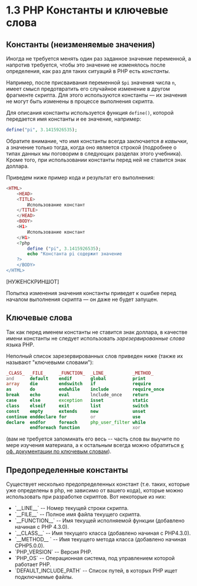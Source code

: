 
# 1.3 PHP Константы и ключевые слова 

## Константы (неизменяемые значения)

Иногда не требуется менять один раз заданное значение переменной, а напротив требуется,
 чтобы это значение не изменялось после определения, как раз для таких ситуаций в PHP есть _константы_.

Например, после присваивания переменной `$pi` значения числа `n`, имеет смысл предотвратить его случайное изменение в другом фрагменте скрипта. 
Для этого используются константы — их значения не могут быть изменены в процессе выполнения скрипта.

Для описания константы используется функция `define()`, которой передается
имя константы и ее значение, например:
```php
define("pi", 3.1415926535);
```

Обратите внимание, что имя константы всегда заключается _в кавычки_, а значение только тогда, когда оно является строкой (подробнее о типах данных мы поговорим в следующих разделах этого учебника). 
Кроме того, при использовании константы перед ней не ставится знак доллара. 

Приведем ниже пример кода и результат его выполнения:

```php
<HTML>
	<HEAD>
	<TITLE>
		Использование констант
	</TITLE>
	</HEAD>
	<BODY>
	<Н1>
		Использование констант
	</Н1>
	<?php
		define ("pi", 3.1415926535);
		echo "Константа pi содержит значение
	?>
	</BODY>
</HTML>
```

[НУЖЕНСКРИНШОТ]


Попытка изменения значения константы приведет к ошибке перед началом выполнения скрипта — он даже не будет запущен.

## Ключевые слова 

Так как перед именем константы не ставится знак доллара, в качестве имени константы не следует использовать <em>зарезервированные слова</em> языка РНР. 

Неполный список зарезервированных  слов приведен ниже (также их называют "ключевыми словами"):

```php
_CLASS_  _FILE_     _FUNCTION_  _LINE_          _METHOD_
and      default    endif       global          print
array    die        endswitch   if              require
as       do         endwhile    include         require_once
break    echo       eval        lnclude_once    return
case     else       exception   isset           static
class    elseif     exit        list            switch
const    empty      extends     new             unset
continue enddeclare for         or              use
declare  endfor     foreach     php_user_filter while
         endforeach function                    xor
```

(вам не требуется запоминать его весь -- часть слов вы выучите по мере изучения материала, 
а к остальным всегда можно обратиться <a href="https://www.php.net/manual/ru/reserved.keywords.php">к оф. документации по ключевым словам</a>).

## Предопределенные константы

Существует несколько предопределенных констант (т.е. таких, которые уже определены в php, не зависимо от вашего кода), которые можно использовать при разработке скриптов. 
Вот некоторые из них:
<ul>
  <li>`__LINE__`   -- Номер текущей строки скрипта.</li>
  <li>`__FILE__`   -- Полное имя файла текущего скрипта.</li>
  <li>`__FUNCTION__`   -- Имя текущей исполняемой функции (добавлено
начиная с РНР 4.3.0).</li>
  <li>`__CLASS__`   -- Имя текущего класса (добавлено начиная
 с РНР4.3.0).</li>
  <li>`__METHOD__ `  -- Имя текущего метода класса (добавлено начиная
СРНР5.0.0).</li>
  <li>`PHP_VERSION`  -- Версия РНР.</li>
  <li>`PHP_OS` -- Операционная система, под управлением которой работает РНР.</li>
  <li>`DEFAULT_INCLUDE_PATH` -- Список путей, в которых РНР ищет 
подключаемые файлы.</li>

</ul>


